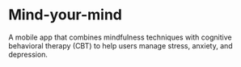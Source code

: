 # Mind-your-mind
A mobile app that combines mindfulness techniques with cognitive behavioral therapy (CBT) to help users manage stress, anxiety, and depression.​​​​​​​​​​​​​​​​
